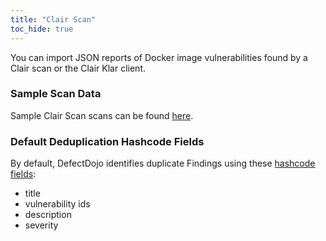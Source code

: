 ```yaml
---
title: "Clair Scan"
toc_hide: true
---
```

You can import JSON reports of Docker image vulnerabilities found by a Clair scan or the Clair Klar client.

### Sample Scan Data
Sample Clair Scan scans can be found [here](https://github.com/DefectDojo/django-DefectDojo/tree/master/unittests/scans/clair).

### Default Deduplication Hashcode Fields
By default, DefectDojo identifies duplicate Findings using these [hashcode fields](https://docs.defectdojo.com/en/working_with_findings/finding_deduplication/about_deduplication/):

- title
- vulnerability ids
- description
- severity
